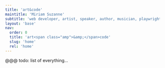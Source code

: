 ```yaml
---
title: 'art&code'
maintitle: 'Miriam Suzanne'
subtitle: 'web developer, artist, speaker, author, musician, playwright…'
layout: 'base'
nav:
  order: 0
  title: 'art<span class="amp">&amp;</span>code'
  slug: 'home'
  rel: 'home'
---
```


@@@ todo: list of everything…
